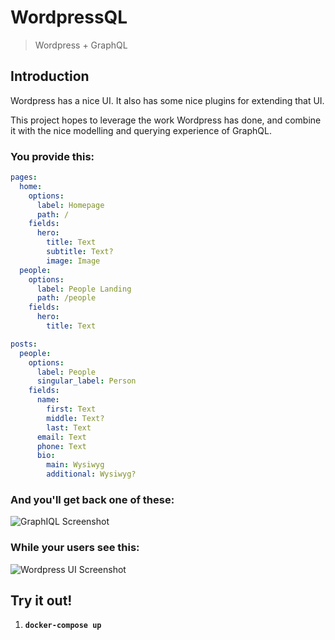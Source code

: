 # WordpressQL
> Wordpress + GraphQL

## Introduction

Wordpress has a nice UI. It also has some nice plugins for extending that UI.

This project hopes to leverage the work Wordpress has done, and combine it with the nice modelling and querying experience of GraphQL.

### You provide this:

```yaml
pages:
  home:
    options:
      label: Homepage
      path: /
    fields:
      hero:
        title: Text
        subtitle: Text?
        image: Image
  people:
    options:
      label: People Landing
      path: /people
    fields:
      hero:
        title: Text

posts:
  people:
    options:
      label: People
      singular_label: Person
    fields:
      name:
        first: Text
        middle: Text?
        last: Text
      email: Text
      phone: Text
      bio:
        main: Wysiwyg
        additional: Wysiwyg?
```


### And you'll get back one of these:

![GraphIQL Screenshot]()


### While your users see this:

![Wordpress UI Screenshot]()


## Try it out!

1. __`docker-compose up`__
